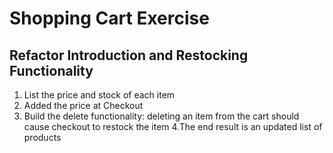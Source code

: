 # Shopping Cart Exercise
## Refactor Introduction and Restocking Functionality
1. List the price and stock of each item
2. Added the price at Checkout
3. Build the delete functionality: deleting an item from the cart should cause checkout to restock the item
4.The end result is an updated list of products